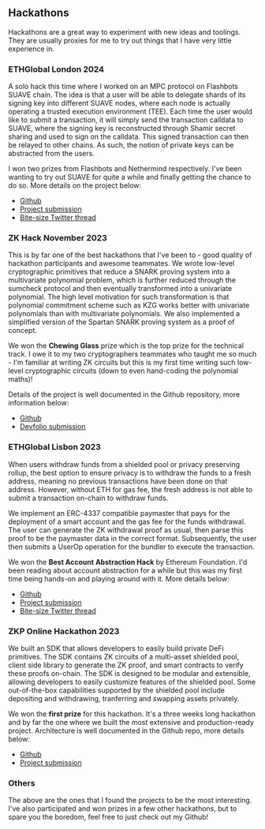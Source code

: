## Hackathons

Hackathons are a great way to experiment with new ideas and toolings. They are usually proxies for me to try out things that I have very little experience in.

### ETHGlobal London 2024

A solo hack this time where I worked on an MPC protocol on Flashbots SUAVE chain. The idea is that a user will be able to delegate shards of its signing key into different SUAVE nodes, where each node is actually operating a trusted execution environment (TEE). Each time the user would like to submit a transaction, it will simply send the transaction calldata to SUAVE, where the signing key is reconstructed through Shamir secret sharing and used to sign on the calldata. This signed transaction can then be relayed to other chains. As such, the notion of private keys can be abstracted from the users. 

I won two prizes from Flashbots and Nethermind respectively. I've been wanting to try out SUAVE for quite a while and finally getting the chance to do so. More details on the project below:
- [Github](https://github.com/eerkaijun/suave-mpc)
- [Project submission](https://ethglobal.com/showcase/suave-mpc-16pmz)
- [Bite-size Twitter thread](https://x.com/kaijuneer/status/1769473343181254724)

### ZK Hack November 2023

This is by far one of the best hackathons that I've been to - good quality of hackathon participants and awesome teammates. We wrote low-level cryptographic primitives that reduce a SNARK proving system into a multivariate polynomial problem, which is further reduced through the sumcheck protocol and then eventually transformed into a univariate polynomial. The high level motivation for such transformation is that polynomial commitment scheme such as KZG works better with univariate polynomials than with multivariate polynomials. We also implemented a simplified version of the Spartan SNARK proving system as a proof of concept.

We won the **Chewing Glass** prize which is the top prize for the technical track. I owe it to my two cryptographers teammates who taught me so much - I'm familiar at writing ZK circuits but this is my first time writing such low-level cryptographic circuits (down to even hand-coding the polynomial maths)!

Details of the project is well documented in the Github repository, more information below:
- [Github](https://github.com/gy001/zkhack23)
- [Devfolio submission](https://devfolio.co/projects/hello-hypercube-90c8)


### ETHGlobal Lisbon 2023

When users withdraw funds from a shielded pool or privacy preserving rollup, the best option to ensure privacy is to withdraw the funds to a fresh address, meaning no previous transactions have been done on that address. However, without ETH for gas fee, the fresh address is not able to submit a transaction on-chain to withdraw funds.

We implement an ERC-4337 compatible paymaster that pays for the deployment of a smart account and the gas fee for the funds withdrawal. The user can generate the ZK withdrawal proof as usual, then parse this proof to be the paymaster data in the correct format. Subsequently, the user then submits a UserOp operation for the bundler to execute the transaction.

We won the **Best Account Abstraction Hack** by Ethereum Foundation. I'd been reading about account abstraction for a while but this was my first time being hands-on and playing around with it. More details below:
- [Github](https://github.com/eerkaijun/private-paymaster)
- [Project submission](https://ethglobal.com/showcase/privacy-preserving-paymaster-hap9s)
- [Bite-size Twitter thread](https://x.com/kaijuneer/status/1657863686336200705)


### ZKP Online Hackathon 2023

We built an SDK that allows developers to easily build private DeFi primitives. The SDK contains ZK circuits of a multi-asset shielded pool, client side library to generate the ZK proof, and smart contracts to verify these proofs on-chain. The SDK is designed to be modular and extensible, allowing developers to easily customize features of the shielded pool. Some out-of-the-box capabilities supported by the shielded pool include depositing and withdrawing, tranferring and swapping assets privately.

We won the **first prize** for this hackathon. It's a three weeks long hackathon and by far the one where we built the most extensive and production-ready project. Architecture is well documented in the Github repo, more details below:
- [Github](https://github.com/blockhackersio/zrclib/)
- [Project submission](https://devfolio.co/projects/zrclib-3d7c)

### Others

The above are the ones that I found the projects to be the most interesting. I've also participated and won prizes in a few other hackathons, but to spare you the boredom, feel free to just check out my Github!
